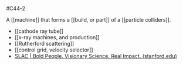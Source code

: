 #C44-2

A [[machine]] that forms a [[build, or part]] of a [[particle colliders]]. 

- [[cathode ray tube]]
- [[x-ray machines, and production]]
- [[Rutherford scattering]]
- [[control grid, velocity selector]]
- [SLAC | Bold People. Visionary Science. Real Impact. (stanford.edu)](https://www6.slac.stanford.edu/)
